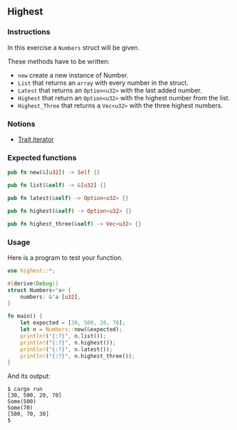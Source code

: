 ## Highest

### Instructions

In this exercise a `Numbers` struct will be given.

These methods have to be written:

- `new` create a new instance of Number.
- `List` that returns an `array` with every number in the struct.
- `Latest` that returns an `Option<u32>` with the last added number.
- `Highest` that return an `Option<u32>` with the highest number from the list.
- `Highest_Three` that returns a `Vec<u32>` with the three highest numbers.

### Notions

- [Trait iterator](https://doc.rust-lang.org/std/iter/trait.Iterator.html)

### Expected functions

```rust
pub fn new(&[u32]) -> Self {}

pub fn list(&self) -> &[u32] {}

pub fn latest(&self) -> Option<u32> {}

pub fn highest(&self) -> Option<u32> {}

pub fn highest_three(&self) -> Vec<u32> {}
```

### Usage

Here is a program to test your function.

```rust
use highest::*;

#[derive(Debug)]
struct Numbers<'a> {
    numbers: &'a [u32],
}

fn main() {
    let expected = [30, 500, 20, 70];
    let n = Numbers::new(&expected);
    println!("{:?}", n.list());
    println!("{:?}", n.highest());
    println!("{:?}", n.latest());
    println!("{:?}", n.highest_three());
}
```

And its output:

```console
$ cargo run
[30, 500, 20, 70]
Some(500)
Some(70)
[500, 70, 30]
$
```
